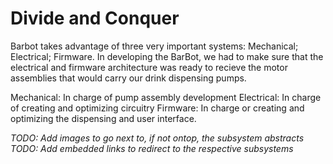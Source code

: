 # Divide and Conquer
Barbot takes advantage of three very important systems: Mechanical; Electrical; Firmware. In developing the BarBot, we had to make sure that the electrical and firmware architecture was ready to recieve the motor assemblies that would carry our drink dispensing pumps.

Mechanical: In charge of pump assembly development
Electrical: In charge of creating and optimizing circuitry
Firmware: In charge or creating and optimizing the dispensing and user interface.

_TODO: Add images to go next to, if not ontop, the subsystem abstracts_
_TODO: Add embedded links to redirect to the respective subsystems_